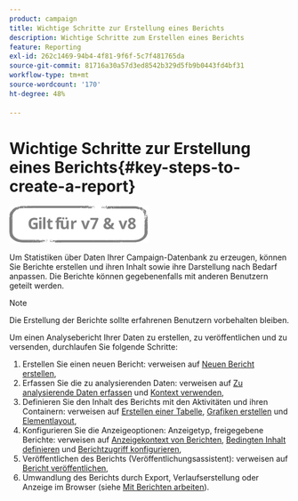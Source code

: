 ```yaml
---
product: campaign
title: Wichtige Schritte zur Erstellung eines Berichts
description: Wichtige Schritte zum Erstellen eines Berichts
feature: Reporting
exl-id: 262c1469-94b4-4f81-9f6f-5c7f481765da
source-git-commit: 81716a30a57d3ed8542b329d5fb9b0443fd4bf31
workflow-type: tm+mt
source-wordcount: '170'
ht-degree: 48%

---
```


# Wichtige Schritte zur Erstellung eines Berichts{#key-steps-to-create-a-report}

![](../../assets/common.svg)

Um Statistiken über Daten Ihrer Campaign-Datenbank zu erzeugen, können Sie Berichte erstellen und ihren Inhalt sowie ihre Darstellung nach Bedarf anpassen. Die Berichte können gegebenenfalls mit anderen Benutzern geteilt werden.

>[!NOTE]
>
>Die Erstellung der Berichte sollte erfahrenen Benutzern vorbehalten bleiben.

Um einen Analysebericht Ihrer Daten zu erstellen, zu veröffentlichen und zu versenden, durchlaufen Sie folgende Schritte:

1. Erstellen Sie einen neuen Bericht: verweisen auf [Neuen Bericht erstellen](../../reporting/using/creating-a-new-report.md),
1. Erfassen Sie die zu analysierenden Daten: verweisen auf [Zu analysierende Daten erfassen](../../reporting/using/collecting-data-to-analyze.md) und [Kontext verwenden](../../reporting/using/using-the-context.md),
1. Definieren Sie den Inhalt des Berichts mit den Aktivitäten und ihren Containern: verweisen auf [Erstellen einer Tabelle](../../reporting/using/creating-a-table.md), [Grafiken erstellen](../../reporting/using/creating-a-chart.md) und [Elementlayout](../../reporting/using/element-layout.md),
1. Konfigurieren Sie die Anzeigeoptionen: Anzeigetyp, freigegebene Berichte: verweisen auf [Anzeigekontext von Berichten](../../reporting/using/configuring-access-to-the-report.md#report-display-context), [Bedingten Inhalt definieren](../../reporting/using/defining-a-conditional-content.md) und [Berichtzugriff konfigurieren](../../reporting/using/configuring-access-to-the-report.md),
1. Veröffentlichen des Berichts (Veröffentlichungsassistent): verweisen auf [Bericht veröffentlichen](../../reporting/using/configuring-access-to-the-report.md#publishing-the-report),
1. Umwandlung des Berichts durch Export, Verlaufserstellung oder Anzeige im Browser (siehe [Mit Berichten arbeiten](../../reporting/using/actions-on-reports.md)).
